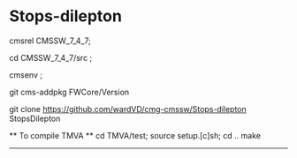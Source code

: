 # Stops-dilepton 
cmsrel CMSSW_7_4_7;

cd CMSSW_7_4_7/src ;

cmsenv ;

git cms-addpkg FWCore/Version

git clone https://github.com/wardVD/cmg-cmssw/Stops-dilepton StopsDilepton


** To compile TMVA **
cd TMVA/test; source setup.[c]sh; 
cd ..
make
******************** 

